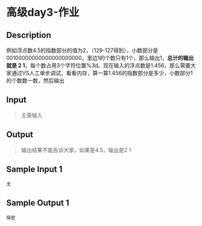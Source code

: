 # 高级day3-作业

## Description

例如浮点数4.5的指数部分的值为2，（129-127得到），小数部分是00100000000000000000000，里边1的个数只有1个，那么输出1，__总计的输出就是  2  1__，每个数占用3个字符位置%3d。现在输入的浮点数是1.456，那么需要大家通过VS人工单步调试，看看内存，算一算1.456的指数部分是多少，小数部分1的个数数一数，然后输出

## Input

> 无需输入

## Output

> 输出结果不能告诉大家，如果是4.5，输出是2  1

## Sample Input 1

```text
无
```

## Sample Output 1

```text
保密
```
